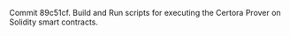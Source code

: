 Commit 89c51cf.                    Build and Run scripts for executing the Certora Prover on Solidity smart contracts.